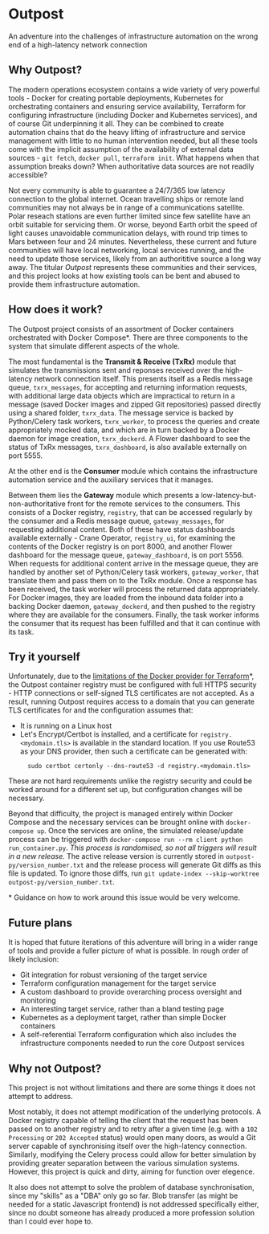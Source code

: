 # Outpost

An adventure into the challenges of infrastructure automation on the wrong end of a high-latency network connection


## Why Outpost?

The modern operations ecosystem contains a wide variety of very powerful tools -
Docker for creating portable deployments, Kubernetes for orchestrating containers and ensuring service availability, Terraform for configuring infrastructure (including Docker and Kubernetes services), and of course Git underpinning it all.
They can be combined to create automation chains that do the heavy lifting of infrastructure and service management with little to no human intervention needed, but all these tools come with the implicit assumption of the availability of external data sources - `git fetch`, `docker pull`, `terraform init`.
What happens when that assumption breaks down?
When authoritative data sources are not readily accessible?

Not every community is able to guarantee a 24/7/365 low latency connection to the global internet.
Ocean travelling ships or remote land communities may not always be in range of a communications satellite.
Polar reseach stations are even further limited since few satellite have an orbit suitable for servicing them.
Or worse, beyond Earth orbit the speed of light causes unavoidable communication delays, with round trip times to Mars between four and 24 minutes.
Nevertheless, these current and future communities will have local networking, local services running, and the need to update those services, likely from an authorititive source a long way away.
The titular _Outpost_ represents these communities and their services, and this project looks at how existing tools can be bent and abused to provide them infrastructure automation.


## How does it work?

The Outpost project consists of an assortment of Docker containers orchestrated with Docker Compose*.
There are three components to the system that simulate different aspects of the whole.

The most fundamental is the **Transmit & Receive (TxRx)** module that simulates the transmissions sent and reponses received over the high-latency network connection itself.
This presents itself as a Redis message queue, `txrx_messages`, for accepting and returning information requests, with additional large data objects which are impractical to return in a message (saved Docker images and zipped Git repositories) passed directly using a shared folder, `txrx_data`.
The message service is backed by Python/Celery task workers, `txrx_worker`, to process the queries and create appropriately mocked data, and which are in turn backed by a Docker daemon for image creation, `txrx_dockerd`.
A Flower dashboard to see the status of TxRx messages, `txrx_dashboard`, is also available externally on port 5555.

At the other end is the **Consumer** module which contains the infrastructure automation service and the auxiliary services that it manages.

Between them lies the **Gateway** module which presents a low-latency-but-non-authoritative front for the remote services to the consumers.
This consists of a Docker registry, `registry`, that can be accessed regularly by the consumer and a Redis message queue, `gateway_messages`, for requesting additional content.
Both of these have status dashboards available externally - Crane Operator, `registry_ui`, for examining the contents of the Docker registry is on port 8000, and another Flower dashboard for the message queue, `gateway_dashboard`, is on port 5556.
When requests for additional content arrive in the message queue, they are handled by another set of Python/Celery task workers, `gateway_worker`, that translate them and pass them on to the TxRx module.
Once a response has been received, the task worker will process the returned data appropriately.
For Docker images, they are loaded from the inbound data folder into a backing Docker daemon, `gateway_dockerd`, and then pushed to the registry where they are available for the consumers.
Finally, the task worker informs the consumer that its request has been fulfilled and that it can continue with its task.

## Try it yourself

Unfortunately, due to the [limitations of the Docker provider for Terraform](https://github.com/kreuzwerker/terraform-provider-docker/issues/135)*, the Outpost container registry must be configured with full HTTPS security - HTTP connections or self-signed TLS certificates are not accepted.
As a result, running Outpost requires access to a domain that you can generate TLS certificates for and the configuration assumes that:
* It is running on a Linux host
* Let's Encrypt/Certbot is installed, and a certificate for `registry.<mydomain.tls>` is available in the standard location.
  If you use Route53 as your DNS provider, then such a certificate can be generated with:
  ```
    sudo certbot certonly --dns-route53 -d registry.<mydomain.tls>
  ```
These are not hard requirements unlike the registry security and could be worked around for a different set up, but configuration changes will be necessary.

Beyond that difficulty, the project is managed entirely within Docker Compose and the necessary services can be brought online with `docker-compose up`.
Once the services are online, the simulated release/update process can be triggered with `docker-compose run --rm client python run_container.py`.
_This process is randomised, so not all triggers will result in a new release._
The active release version is currently stored in `outpost-py/version_number.txt` and the release process will generate Git diffs as this file is updated.
To ignore those diffs, run `git update-index --skip-worktree outpost-py/version_number.txt`.

\* Guidance on how to work around this issue would be very welcome.


## Future plans

It is hoped that future iterations of this adventure will bring in a wider range of tools and provide a fuller picture of what is possible.
In rough order of likely inclusion:
* Git integration for robust versioning of the target service
* Terraform configuration management for the target service
* A custom dashboard to provide overarching process oversight and monitoring
* An interesting target service, rather than a bland testing page
* Kubernetes as a deployment target, rather than simple Docker containers
* A self-referential Terraform configuration which also includes the infrastructure components needed to run the core Outpost services


## Why not Outpost?

This project is not without limitations and there are some things it does not attempt to address.

Most notably, it does not attempt modification of the underlying protocols.
A Docker registry capable of telling the client that the request has been passed on to another registry and to retry after a given time (e.g. with a `102 Processing` or `202 Accepted` status) would open many doors, as would a Git server capable of synchronising itself over the high-latency connection.
Similarly, modifying the Celery process could allow for better simulation by providing greater separation between the various simulation systems.
However, this project is quick and dirty, aiming for function over elegence.

It also does not attempt to solve the problem of database synchronisation, since my "skills" as a "DBA" only go so far.
Blob transfer (as might be needed for a static Javascript frontend) is not addressed specifically either, since no doubt someone has already produced a more profession solution than I could ever hope to.

